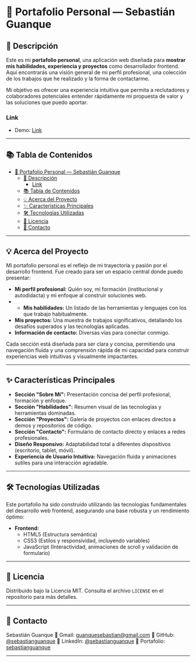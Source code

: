 # 🚀 Portafolio Personal — Sebastián Guanque

## 📝 Descripción

Este es mi **portafolio personal**, una aplicación web diseñada para **mostrar mis habilidades, experiencia y proyectos** como desarrollador frontend. Aquí encontrarás una visión general de mi perfil profesional, una colección de los trabajos que he realizado y la forma de contactarme.

Mi objetivo es ofrecer una experiencia intuitiva que permita a reclutadores y colaboradores potenciales entender rápidamente mi propuesta de valor y las soluciones que puedo aportar.

### Link

- Demo: [Link](https://sebastianguanque.github.io/)

---

## 📚 Tabla de Contenidos

- [🚀 Portafolio Personal — Sebastián Guanque](#-portafolio-personal--sebastián-guanque)
  - [📝 Descripción](#-descripción)
    - [Link](#link)
  - [📚 Tabla de Contenidos](#-tabla-de-contenidos)
  - [💡 Acerca del Proyecto](#-acerca-del-proyecto)
  - [✨ Características Principales](#-características-principales)
  - [🛠️ Tecnologías Utilizadas](#️-tecnologías-utilizadas)
  - [📄 Licencia](#-licencia)
  - [📧 Contacto](#-contacto)

---

## 💡 Acerca del Proyecto

Mi portafolio personal es el reflejo de mi trayectoria y pasión por el desarrollo frontend. Fue creado para ser un espacio central donde puedo presentar:

- **Mi perfil profesional:** Quién soy, mi formación (institucional y autodidacta) y mi enfoque al construir soluciones web.
- - **Mis habilidades:** Un listado de las herramientas y lenguajes con los que trabajo habitualmente.
- **Mis proyectos:** Una muestra de trabajos significativos, detallando los desafíos superados y las tecnologías aplicadas.
- **Información de contacto:** Diversas vías para conectar conmigo.

Cada sección está diseñada para ser clara y concisa, permitiendo una navegación fluida y una comprensión rápida de mi capacidad para construir experiencias web intuitivas y visualmente impactantes.

---

## ✨ Características Principales

- **Sección "Sobre Mí":** Presentación concisa del perfil profesional, formación y enfoque.
- **Sección "Habilidades":** Resumen visual de las tecnologías y herramientas dominadas.
- **Sección "Proyectos":** Galería de proyectos con enlaces directos a demos y repositorios de código.
- **Sección "Contacto":** Formulario de contacto directo y enlaces a redes profesionales.
- **Diseño Responsivo:** Adaptabilidad total a diferentes dispositivos (escritorio, tablet, móvil).
- **Experiencia de Usuario Intuitiva:** Navegación fluida y animaciones sutiles para una interacción agradable.

---

## 🛠️ Tecnologías Utilizadas

Este portafolio ha sido construido utilizando las tecnologías fundamentales del desarrollo web frontend, asegurando una base robusta y un rendimiento óptimo:

- **Frontend:**
  - HTML5 (Estructura semántica)
  - CSS3 (Estilos y responsividad, incluyendo variables)
  - JavaScript (Interactividad, animaciones de scroll y validación de formulario)

---

## 📄 Licencia

Distribuido bajo la Licencia MIT. Consulta el archivo `LICENSE` en el repositorio para más detalles.

---

## 📧 Contacto

Sebastián Guanque
🔗 Gmail: [guanquesebastian@gmail.com](mailto:guanquesebastian@gmail.com)
🔗 GitHub: [@sebastianguanque](https://github.com/sebastianguanque)
🔗 LinkedIn: [@sebastianguanque](https://linkedin.com/in/sebastianguanque)
🔗 Portafolio: [sebastianguanque](https://sebastianguanque.github.io/)

---
